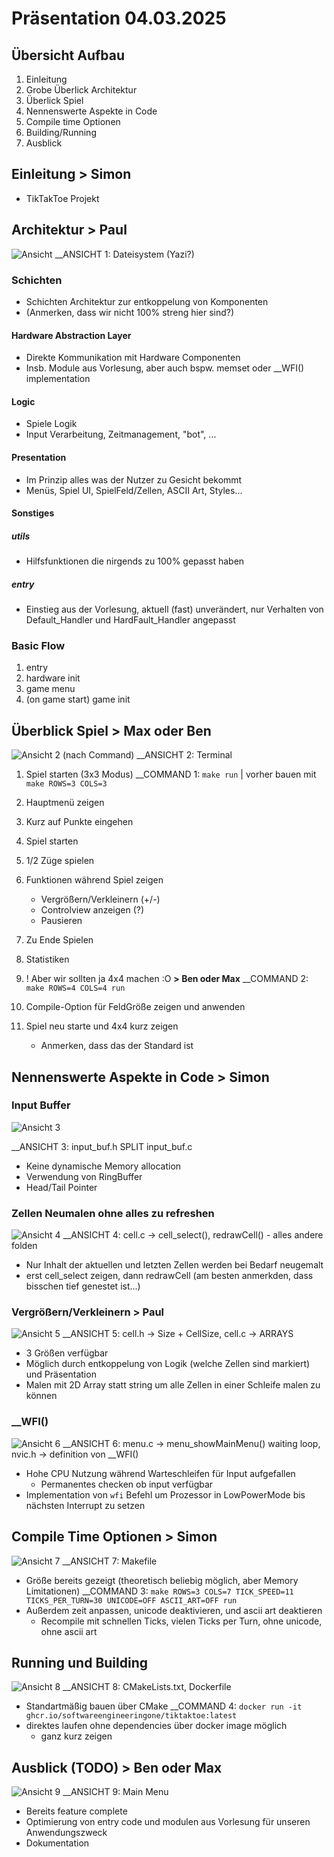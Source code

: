 # Präsentation 04.03.2025

## Übersicht Aufbau
1. Einleitung
2. Grobe Überlick Architektur
2. Überlick Spiel
4. Nennenswerte Aspekte in Code
5. Compile time Optionen
6. Building/Running
7. Ausblick

## Einleitung > Simon

- TikTakToe Projekt

## Architektur > Paul
![Ansicht](https://github.com/user-attachments/assets/ac9f3c44-f19c-4fc7-9869-ddfb3f9d6aef)
__ANSICHT 1: Dateisystem (Yazi?)
### Schichten
- Schichten Architektur zur entkoppelung von Komponenten
- (Anmerken, dass wir nicht 100% streng hier sind?)
#### Hardware Abstraction Layer
- Direkte Kommunikation mit Hardware Componenten
- Insb. Module aus Vorlesung, aber auch bspw. memset oder __WFI() implementation

#### Logic
- Spiele Logik
- Input Verarbeitung, Zeitmanagement, "bot", ...

#### Presentation
- Im Prinzip alles was der Nutzer zu Gesicht bekommt
- Menüs, Spiel UI, SpielFeld/Zellen, ASCII Art, Styles...

#### Sonstiges
##### utils
- Hilfsfunktionen die nirgends zu 100% gepasst haben

##### entry
- Einstieg aus der Vorlesung, aktuell (fast) unverändert, nur Verhalten von Default_Handler und HardFault_Handler angepasst

### Basic Flow
1. entry
2. hardware init
3. game menu
4. (on game start) game init

## Überblick Spiel > Max oder Ben
![Ansicht 2 (nach Command)](https://github.com/user-attachments/assets/d39ecbd4-a50f-4ada-a90f-785c7575cd6c)
__ANSICHT 2: Terminal
1. Spiel starten (3x3 Modus)
__COMMAND 1: `make run` | vorher bauen mit `make ROWS=3 COLS=3`
2. Hauptmenü zeigen
3. Kurz auf Punkte eingehen
4. Spiel starten
5. 1/2 Züge spielen
6. Funktionen während Spiel zeigen
    - Vergrößern/Verkleinern (+/-)
    - Controlview anzeigen (?)
    - Pausieren
7. Zu Ende Spielen
9. Statistiken

8. ! Aber wir sollten ja 4x4 machen :O **> Ben oder Max**
__COMMAND 2: `make ROWS=4 COLS=4 run`

9. Compile-Option für FeldGröße zeigen und anwenden
10. Spiel neu starte und 4x4 kurz zeigen
    - Anmerken, dass das der Standard ist

## Nennenswerte Aspekte in Code > Simon
### Input Buffer
![Ansicht 3](https://github.com/user-attachments/assets/81c768e4-9a55-4dc6-b9ba-6c49737d4c8e)

__ANSICHT 3: input_buf.h SPLIT input_buf.c
- Keine dynamische Memory allocation
- Verwendung von RingBuffer
- Head/Tail Pointer

### Zellen Neumalen ohne alles zu refreshen
![Ansicht 4](https://github.com/user-attachments/assets/b5082a71-1cc1-4ac8-9c3d-c77e437d55df)
__ANSICHT 4: cell.c -> cell_select(), redrawCell() - alles andere folden
- Nur Inhalt der aktuellen und letzten Zellen werden bei Bedarf neugemalt
- erst cell_select zeigen, dann redrawCell (am besten anmerkden, dass bisschen tief genestet ist...)

### Vergrößern/Verkleinern > Paul
![Ansicht 5](https://github.com/user-attachments/assets/955efb78-c715-4db2-a573-dfee62834321)
__ANSICHT 5: cell.h -> Size + CellSize, cell.c -> ARRAYS
- 3 Größen verfügbar
- Möglich durch entkoppelung von Logik (welche Zellen sind markiert) und Präsentation
- Malen mit 2D Array statt string um alle Zellen in einer Schleife malen zu können

### __WFI()
![Ansicht 6](https://github.com/user-attachments/assets/8eefa502-3e72-44d7-bc14-799ebcd7061d)
_\_ANSICHT 6: menu.c -> menu_showMainMenu() waiting loop, nvic.h -> definition von __WFI()
- Hohe CPU Nutzung während Warteschleifen für Input aufgefallen
    - Permanentes checken ob input verfügbar
- Implementation von `wfi` Befehl um Prozessor in LowPowerMode bis nächsten Interrupt zu setzen

## Compile Time Optionen > Simon
![Ansicht 7](https://github.com/user-attachments/assets/1c1423d9-410f-4132-9b4c-136bc33f1651)
__ANSICHT 7: Makefile
- Größe bereits gezeigt (theoretisch beliebig möglich, aber Memory Limitationen)
__COMMAND 3: `make ROWS=3 COLS=7 TICK_SPEED=11 TICKS_PER_TURN=30 UNICODE=OFF ASCII_ART=OFF run`
- Außerdem zeit anpassen, unicode deaktivieren, und ascii art deaktieren
    - Recompile mit schnellen Ticks, vielen Ticks per Turn, ohne unicode, ohne ascii art

## Running und Building 
![Ansicht 8](https://github.com/user-attachments/assets/565c9722-1b3d-41c6-8d23-6d90bee9638a)
__ANSICHT 8: CMakeLists.txt, Dockerfile
- Standartmäßig bauen über CMake
__COMMAND 4: `docker run -it ghcr.io/softwareengineeringone/tiktaktoe:latest`
- direktes laufen ohne dependencies über docker image möglich
    - ganz kurz zeigen

## Ausblick (TODO) > Ben oder Max
![Ansicht 9](https://github.com/user-attachments/assets/16375cd7-6677-4ad8-8105-bad665308c07)
__ANSICHT 9: Main Menu
- Bereits feature complete
- Optimierung von entry code und modulen aus Vorlesung für unseren Anwendungszweck
- Dokumentation


